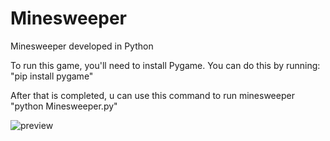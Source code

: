 # Minesweeper
Minesweeper developed in Python

To run this game, you'll need to install Pygame. You can do this by running: "pip install pygame"

After that is completed, u can use this command to run minesweeper "python Minesweeper.py"

![preview](https://i.imgur.com/jIl8Ay2.png)
